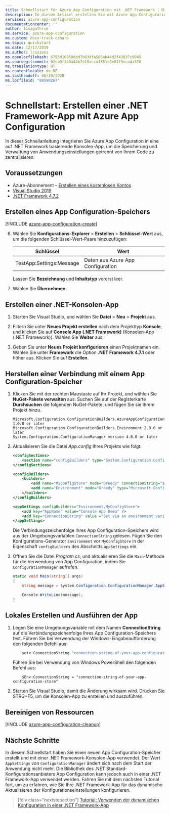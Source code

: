 ```yaml
---
title: Schnellstart für Azure App Configuration mit .NET Framework | Microsoft-Dokumentation
description: In diesem Artikel erstellen Sie mit Azure App Configuration eine .NET Framework-App, um die Speicherung und Verwaltung von Anwendungseinstellungen getrennt von Ihrem Code zu zentralisieren.
services: azure-app-configuration
documentationcenter: ''
author: lisaguthrie
ms.service: azure-app-configuration
ms.custom: devx-track-csharp
ms.topic: quickstart
ms.date: 12/17/2019
ms.author: lcozzens
ms.openlocfilehash: 6795d10950ddd7b03dfa505ab44d2f43837c9045
ms.sourcegitcommit: 02ca0f340a44b7e18acca1351c8e81f3cca4a370
ms.translationtype: HT
ms.contentlocale: de-DE
ms.lasthandoff: 08/19/2020
ms.locfileid: "88590267"
---
```

# <a name="quickstart-create-a-net-framework-app-with-azure-app-configuration"></a>Schnellstart: Erstellen einer .NET Framework-App mit Azure App Configuration

In dieser Schnellanleitung integrieren Sie Azure App Configuration in eine auf .NET Framework basierende Konsolen-App, um die Speicherung und Verwaltung von Anwendungseinstellungen getrennt von Ihrem Code zu zentralisieren.

## <a name="prerequisites"></a>Voraussetzungen

- Azure-Abonnement – [Erstellen eines kostenlosen Kontos](https://azure.microsoft.com/free/)
- [Visual Studio 2019](https://visualstudio.microsoft.com/vs)
- [.NET Framework 4.7.2](https://dotnet.microsoft.com/download)

## <a name="create-an-app-configuration-store"></a>Erstellen eines App Configuration-Speichers

[!INCLUDE [azure-app-configuration-create](../../includes/azure-app-configuration-create.md)]

6. Wählen Sie **Konfigurations-Explorer** > **Erstellen** > **Schlüssel-Wert** aus, um die folgenden Schlüssel-Wert-Paare hinzuzufügen:

    | Schlüssel | Wert |
    |---|---|
    | TestApp:Settings:Message | Daten aus Azure App Configuration |

    Lassen Sie **Bezeichnung** und **Inhaltstyp** vorerst leer.

7. Wählen Sie **Übernehmen**.

## <a name="create-a-net-console-app"></a>Erstellen einer .NET-Konsolen-App

1. Starten Sie Visual Studio, und wählen Sie **Datei** > **Neu** > **Projekt** aus.

1. Filtern Sie unter **Neues Projekt erstellen** nach dem Projekttyp **Konsole**, und klicken Sie auf **Console App (.NET Framework)** (Konsolen-App (.NET Framework)). Wählen Sie **Weiter** aus.

1. Geben Sie unter **Neues Projekt konfigurieren** einen Projektnamen ein. Wählen Sie unter **Framework** die Option **.NET Framework 4.7.1** oder höher aus. Klicken Sie auf **Erstellen**.

## <a name="connect-to-an-app-configuration-store"></a>Herstellen einer Verbindung mit einem App Configuration-Speicher

1. Klicken Sie mit der rechten Maustaste auf Ihr Projekt, und wählen Sie **NuGet-Pakete verwalten** aus. Suchen Sie auf der Registerkarte **Durchsuchen** die folgenden NuGet-Pakete, und fügen Sie sie Ihrem Projekt hinzu.

    ```
    Microsoft.Configuration.ConfigurationBuilders.AzureAppConfiguration 1.0.0 or later
    Microsoft.Configuration.ConfigurationBuilders.Environment 2.0.0 or later
    System.Configuration.ConfigurationManager version 4.6.0 or later
    ```

1. Aktualisieren Sie die Datei *App.config* Ihres Projekts wie folgt:

    ```xml
    <configSections>
        <section name="configBuilders" type="System.Configuration.ConfigurationBuildersSection, System.Configuration, Version=4.0.0.0, Culture=neutral, PublicKeyToken=b03f5f7f11d50a3a" restartOnExternalChanges="false" requirePermission="false" />
    </configSections>

    <configBuilders>
        <builders>
            <add name="MyConfigStore" mode="Greedy" connectionString="${ConnectionString}" type="Microsoft.Configuration.ConfigurationBuilders.AzureAppConfigurationBuilder, Microsoft.Configuration.ConfigurationBuilders.AzureAppConfiguration" />
            <add name="Environment" mode="Greedy" type="Microsoft.Configuration.ConfigurationBuilders.EnvironmentConfigBuilder, Microsoft.Configuration.ConfigurationBuilders.Environment" />
        </builders>
    </configBuilders>

    <appSettings configBuilders="Environment,MyConfigStore">
        <add key="AppName" value="Console App Demo" />
        <add key="ConnectionString" value ="Set via an environment variable - for example, dev, test, staging, or production connection string." />
    </appSettings>
    ```

   Die Verbindungszeichenfolge Ihres App Configuration-Speichers wird aus der Umgebungsvariablen `ConnectionString` gelesen. Fügen Sie den Konfigurations-Generator `Environment` vor `MyConfigStore` in der Eigenschaft `configBuilders` des Abschnitts `appSettings` ein.

1. Öffnen Sie die Datei *Program.cs*, und aktualisieren Sie die `Main`-Methode für die Verwendung von App Configuration, indem Sie `ConfigurationManager` aufrufen.

    ```csharp
    static void Main(string[] args)
    {
        string message = System.Configuration.ConfigurationManager.AppSettings["TestApp:Settings:Message"];

        Console.WriteLine(message);
    }
    ```

## <a name="build-and-run-the-app-locally"></a>Lokales Erstellen und Ausführen der App

1. Legen Sie eine Umgebungsvariable mit dem Namen **ConnectionString** auf die Verbindungszeichenfolge Ihres App Configuration-Speichers fest. Führen Sie bei Verwendung der Windows-Eingabeaufforderung den folgenden Befehl aus:

    ```cmd
        setx ConnectionString "connection-string-of-your-app-configuration-store"
    ```

    Führen Sie bei Verwendung von Windows PowerShell den folgenden Befehl aus:

    ```azurepowershell
        $Env:ConnectionString = "connection-string-of-your-app-configuration-store"
    ```
1. Starten Sie Visual Studio, damit die Änderung wirksam wird. Drücken Sie STRG+F5, um die Konsolen-App zu erstellen und auszuführen.

## <a name="clean-up-resources"></a>Bereinigen von Ressourcen

[!INCLUDE [azure-app-configuration-cleanup](../../includes/azure-app-configuration-cleanup.md)]

## <a name="next-steps"></a>Nächste Schritte

In diesem Schnellstart haben Sie einen neuen App Configuration-Speicher erstellt und mit einer .NET Framework-Konsolen-App verwendet. Der Wert `AppSettings` von `ConfigurationManager` ändert sich nach dem Start der Anwendung nicht mehr. Die Bibliothek des .NET Standard-Konfigurationsanbieters App Configuration kann jedoch auch in einer .NET Framework-App verwendet werden. Fahren Sie mit dem nächsten Tutorial fort, um zu erfahren, wie Sie Ihre .NET Framework-App für das dynamische Aktualisieren der Konfigurationseinstellungen konfigurieren.

> [!div class="nextstepaction"]
> [Tutorial: Verwenden der dynamischen Konfiguration in einer .NET Framework-App](./enable-dynamic-configuration-dotnet.md)
